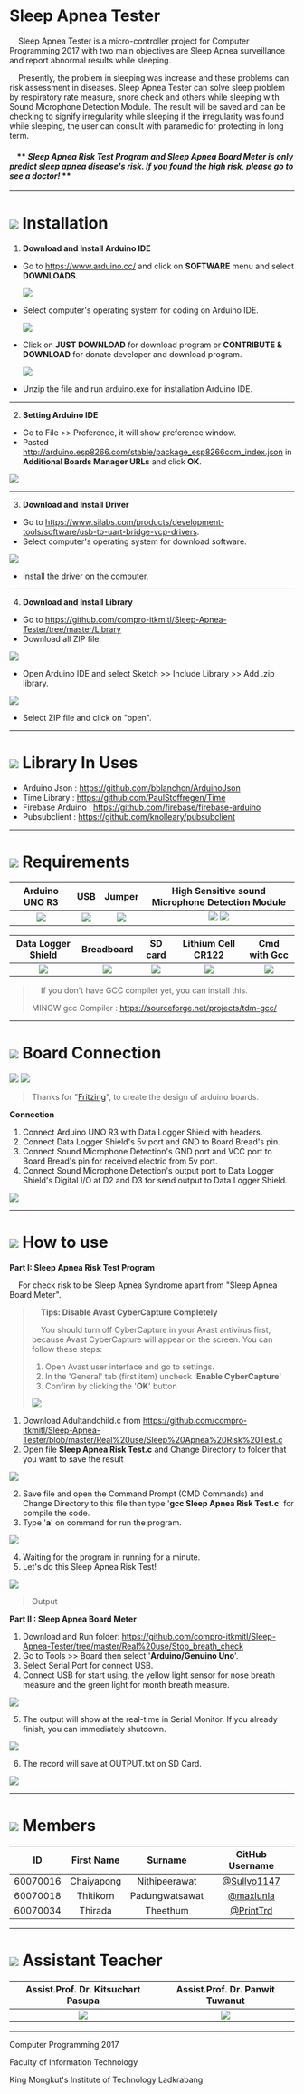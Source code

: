 # Sleep Apnea Tester
&nbsp;&nbsp;&nbsp;&nbsp;Sleep Apnea Tester is a micro-controller project for Computer Programming 2017 with two main objectives are Sleep Apnea surveillance and report abnormal results while sleeping.
  
&nbsp;&nbsp;&nbsp;&nbsp;Presently, the problem in sleeping was increase and these problems can risk assessment in diseases. Sleep Apnea Tester can solve sleep problem by respiratory rate measure, snore check and others while sleeping with Sound Microphone Detection Module. The result will be saved and can be checking to signify irregularity while sleeping if the irregularity was found while sleeping, the user can consult with paramedic for protecting in long term.

#### &nbsp;&nbsp;&nbsp;&nbsp;** ***Sleep Apnea Risk Test Program and Sleep Apnea Board Meter is only predict sleep apnea disease's risk. If you found the high risk, please go to see a doctor!*** **

---

# ![](/Self-evaluation/img/how_to_icon.png) Installation
1. **Download and Install Arduino IDE**
  - Go to https://www.arduino.cc/ and click on **SOFTWARE** menu and select **DOWNLOADS**.
  
    ![](/Self-evaluation/img/step_1_1.png)
  
  - Select computer's operating system for coding on Arduino IDE.
  
    ![](/Self-evaluation/img/step_1_2.png)
    
  - Click on **JUST DOWNLOAD** for download program or **CONTRIBUTE & DOWNLOAD** for donate developer and download program.
  
    ![](/Self-evaluation/img/step_1_3.png)
    
  - Unzip the file and run arduino.exe for installation Arduino IDE.

---

2. **Setting Arduino IDE**
  - Go to File >> Preference, it will show preference window.
  - Pasted http://arduino.esp8266.com/stable/package_esp8266com_index.json in **Additional Boards Manager URLs** and click **OK**.
  
  ![](/Self-evaluation/img/step_2_1.png)

---
  
3. **Download and Install Driver**
  - Go to https://www.silabs.com/products/development-tools/software/usb-to-uart-bridge-vcp-drivers.
  - Select computer's operating system for download software.
  
  ![](/Self-evaluation/img/step_3_1.png)

  - Install the driver on the computer.

---

4. **Download and Install Library**
  - Go to https://github.com/compro-itkmitl/Sleep-Apnea-Tester/tree/master/Library
  - Download all ZIP file.
  
  ![](/Self-evaluation/img/step_4_1.png)
  
  - Open Arduino IDE and select Sketch >> Include Library >> Add .zip library.
  
  ![](/Self-evaluation/img/step_4_2.png)
  
  - Select ZIP file and click on "open".

---

# ![](/Self-evaluation/img/library.png) Library In Uses
  - Arduino Json : https://github.com/bblanchon/ArduinoJson
  - Time Library : https://github.com/PaulStoffregen/Time
  - Firebase Arduino : https://github.com/firebase/firebase-arduino
  - Pubsubclient : https://github.com/knolleary/pubsubclient
---

# ![](/Self-evaluation/img/requirement_icon.png) Requirements
Arduino UNO R3 | USB | Jumper | High Sensitive sound Microphone Detection Module
:-: | :-: | :-: | :-:
![](/Self-evaluation/img/arduino.png) | ![](/Self-evaluation/img/usb.png) | ![](/Self-evaluation/img/jumper.png) | ![](/Self-evaluation/img/sound_module.png) ![](/Self-evaluation/img/sound_module.png)

Data Logger Shield | Breadboard | SD card  | Lithium Cell CR122 | Cmd with Gcc
:-: | :-: | :-: | :-: | :-:
![](/Self-evaluation/img/data_shield.png) | ![](/Self-evaluation/img/bread_board.png) | ![](/Self-evaluation/img/sd_card.png) | ![](/Self-evaluation/img/cell.png) | ![](/Self-evaluation/img/gcc.png)

>&nbsp;&nbsp;&nbsp;&nbsp;If you don't have GCC compiler yet, you can install this.
>
> MINGW gcc Compiler : https://sourceforge.net/projects/tdm-gcc/

---

# ![](/Self-evaluation/img/board_icon.png) Board Connection

![](/Self-evaluation/img/2arduino.jpg) ![](/Self-evaluation/img/Board.png)
> Thanks for "[Fritzing](http://fritzing.org/home/)", to create the design of arduino boards.

**Connection**
  1. Connect Arduino UNO R3 with Data Logger Shield with headers.
  2. Connect Data Logger Shield's 5v port and GND to Board Bread's pin.
  3. Connect Sound Microphone Detection's GND port and VCC port to Board Bread's pin for received electric from 5v port.
  4. Connect Sound Microphone Detection's output port to Data Logger Shield's Digital I/O at D2 and D3 for send output to Data Logger Shield.
  
![](/Self-evaluation/img/FinishBoard.jpg)

---

# ![](/Self-evaluation/img/step_icon.png) How to use

**Part I: Sleep Apnea Risk Test Program**

&nbsp;&nbsp;&nbsp;&nbsp;For check risk to be Sleep Apnea Syndrome apart from "Sleep Apnea Board Meter".

>&nbsp;&nbsp;&nbsp;&nbsp;**Tips: Disable Avast CyberCapture Completely**
>
>&nbsp;&nbsp;&nbsp;&nbsp;You should turn off CyberCapture in your Avast antivirus first, because Avast CyberCapture will appear on the screen. You can follow these steps:
>    1. Open Avast user interface and go to settings.
>    2. In the 'General' tab (first item) uncheck '**Enable CyberCapture**'
>    3. Confirm by clicking the '**OK**' button
>
>![](/Self-evaluation/img/avast_setting.png)

1. Download Adultandchild.c from https://github.com/compro-itkmitl/Sleep-Apnea-Tester/blob/master/Real%20use/Sleep%20Apnea%20Risk%20Test.c
2. Open file **Sleep Apnea Risk Test.c** and Change Directory to folder that you want to save the result

![](/Self-evaluation/img/selfedit.png)

2. Save file and open the Command Prompt (CMD Commands) and Change Directory to this file then type '**gcc Sleep Apnea Risk Test.c**' for compile the code. 
3. Type '**a**' on command for run the program.

![](/Self-evaluation/img/compile.png)

4. Waiting for the program in running for a minute.
5. Let's do this Sleep Apnea Risk Test!

![](/Self-evaluation/img/output.png)
>Output

**Part II : Sleep Apnea Board Meter**
  1. Download and Run folder: https://github.com/compro-itkmitl/Sleep-Apnea-Tester/tree/master/Real%20use/Stop_breath_check
  2. Go to Tools >> Board then select '**Arduino/Genuino Uno**'.
  3. Select Serial Port for connect USB.
  4. Connect USB for start using, the yellow light sensor for nose breath measure and the green light for month breath measure.
  
  ![](/Self-evaluation/img/Sound_sensors.png)
  
  5. The output will show at the real-time in Serial Monitor. If you already finish, you can immediately shutdown.
 
  ![](/Self-evaluation/img/SerialMonitor.jpg)
  
  6. The record will save at OUTPUT.txt on SD Card.

  ![](/Self-evaluation/img/SDcardOutput.jpg)
  
---

# ![](/Self-evaluation/img/rsz_team-icon.png) Members
ID | First Name | Surname | GitHub Username |
| :-: | :-: | :-: | :-:
60070016 | Chaiyapong | Nithipeerawat | [@Sullvo1147](https://github.com/Sullvo1147) |
60070018 | Thitikorn | Padungwatsawat | [@maxlunla](https://github.com/maxlunla) |
60070034 | Thirada | Theethum | [@PrintTrd](https://github.com/PrintTrd) |

---

# ![](/Self-evaluation/img/assis_icon.png) Assistant Teacher
Assist.Prof. Dr. Kitsuchart Pasupa | Assist.Prof. Dr. Panwit Tuwanut
|:-:|:-:|
|![](/Self-evaluation/img/teacher_kitsuchart.png) | ![](/Self-evaluation/img/teacher_panwit.png)|

---

Computer Programming 2017

Faculty of Information Technology

King Mongkut's Institute of Technology Ladkrabang

